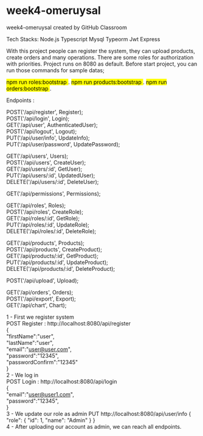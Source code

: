 # week4-omeruysal
week4-omeruysal created by GitHub Classroom


Tech Stacks: Node.js Typescript Mysql Typeorm Jwt Express

With this project people can register the system, they can upload products, create orders and many operations. There are some roles for authorization with priorities.
Project runs on 8080 as default. Before start project, you can run those commands for sample datas;

<mark> npm run roles:bootstrap </mark>. 
<mark> npm run products:bootstrap </mark>. 
<mark> npm run orders:bootstrap </mark>. 

Endpoints :  
  
   POST('/api/register', Register);  
   POST('/api/login', Login);  
   GET('/api/user',  AuthenticatedUser);  
   POST('/api/logout',  Logout);  
   PUT('/api/user/info',  UpdateInfo);  
   PUT('/api/user/password',  UpdatePassword);  
  
   GET('/api/users',   Users);  
   POST('/api/users',   CreateUser);  
   GET('/api/users/:id',   GetUser);  
   PUT('/api/users/:id',   UpdatedUser);  
   DELETE('/api/users/:id',   DeleteUser);  
  
   GET('/api/permissions',  Permissions);  
  
   GET('/api/roles', Roles);  
   POST('/api/roles', CreateRole);  
   GET('/api/roles/:id', GetRole);  
   PUT('/api/roles/:id', UpdateRole);  
   DELETE('/api/roles/:id', DeleteRole);  
  
   GET('/api/products', Products);  
   POST('/api/products', CreateProduct);  
   GET('/api/products/:id', GetProduct);  
   PUT('/api/products/:id', UpdateProduct);  
   DELETE('/api/products/:id', DeleteProduct);  
  
   POST('/api/upload', Upload);  

   GET('/api/orders', Orders);  
   POST('/api/export', Export);  
   GET('/api/chart', Chart);  
  
  
1 - First we register system  
POST Register : http://localhost:8080/api/register  
{  
    "firstName":"user",  
    "lastName":"user",  
    "email":"user@user.com",  
    "password":"12345",  
    "passwordConfirm":"12345"  
}  
2 - We log in  
POST Login : http://localhost:8080/api/login   
{  
    "email":"user@user1.com",  
    "password":"12345",  
}  
3 - We update our role as admin
 PUT http://localhost:8080/api/user/info
{
  "role": {
      "id": 1,
      "name": "Admin"
       }
}  
4 - After uploading our account as admin, we can reach all endpoints.

